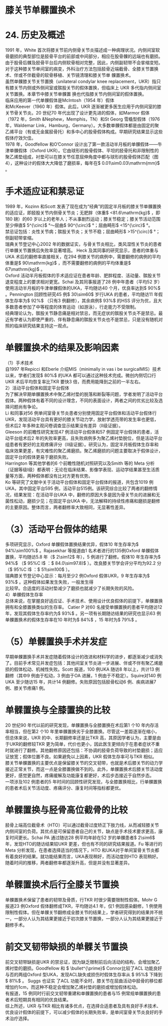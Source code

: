 # 膝关节单髁置换术  
# 24. 历史及概述  
1991 年，White 首次将膝关节前内侧骨关节炎描述成一种病理状况。内侧间室软骨磨损的典型部位是胫骨平台的前部或中间部分，相应在股骨髁的远端也有磨损。由于股骨后髁及胫骨平台后内侧软骨相对完整，因此，内侧副韧带不会挛缩变短。对于这种膝关节单间室的病变，外科治疗方法包括胫骨近端截骨、全膝关节置换术、伴或不伴截骨的软骨移植、关节镜清理和膝关节单 髁置换术。  
虽然单髁膝关节关节置换（unilateral condylar knee replacement，UKR）指只有膝关节内侧或外侧间室或髌股关节的假体置换，但临床上 UKR  多代指内侧间室关节置换。本章节中膝关节单髁置 换也代指膝关节内侧间室的假体置换。  
临床应用的第一代单髁假体是McIntosh（1954 年）假体  
和McKeever（1960 年）假体。此后，UKR 逐渐被更多医生应用于内侧间室的膝关节骨关节炎。20 世纪70 年代出现了设计更先进的假体，如Marmor 假体（1972 年，Smith &Nephew，Memphis，TN）和St Georg 雪橇型假体（1976 年，Waldemar Link，Hamburg，Germany）。大多数单髁假体都是由固定的聚乙烯平台（有或无金属胫骨托）和多中心的股骨假体构成。早期研究结果显示这些假体疗效欠佳。  
1978 年，Goodfellow 和O’Connor 设计出了第一款活动半月板的单髁假体——牛津单髁假体（Oxford UKR）。它由球形的股骨假体、平坦的胫骨托和非限制性的聚乙烯垫组成，衬垫可以在膝关节任意屈伸角度中都与球形的股骨假体匹配（图4），这种设计的假体大大降低了磨损率，每年在$ 0.01\sim0.03\mathrm{mm}$    。  
#  手术适应证和禁忌证  
1989 年，Kozinn 和Scott 发表了现在成为“经典”的固定半月板的膝关节单髁置换的适应证，即胫股关节内侧骨关节炎；无肥胖（体重$ <81.6\mathrm{kg}$    ，即180 磅）的60 岁以上的老年人；不从事剧烈运动；膝关节稳定；膝关节活动范围至少伸直$ 5^{\circ}$    °～屈曲$ 90^{\circ}$    °；屈曲畸形$ <15^{\circ}$    °。  
禁忌证包括：炎性关节病；髌股关节炎；关节不稳；屈曲畸形$ >15^{\circ}$    °；侧副韧带挛缩。  
瑞典关节登记中心2002 年的数据证实，与骨关节炎相比，类风湿性关节炎的患者行单髁关节置换后失败率显著增高。 Heck 及其同事的研究显示，患者的体重与UKA 术后的翻修率直接相关，在294 例膝关节的病例中，需要翻修的病例的平均体重是$ 90\mathrm{kg}$    ，而不需要翻修的病例的平均体重是$ 67\mathrm{kg}$    。  
Oxford 活动半月板假体的手术适应证在患者年龄、肥胖程度、活动量、髌股关节退变程度上的要求相对更宽。Schai 及其同事报道了28 例中年患者（平均52 岁）使用活动半月板的牛津单髁假体的UKA，平均随访40 个月，优良率达到$ 90\%$ 。Pennington 回顾性研究45 例$ 30\sim60$  岁行UKA 的患者，平均随访11 年假体生存率为$ 92\%$ （只有3 例翻修），其余病例$ 93\%$  的HSS 评分为优，且大多数患者参加了中等程度的体育运动（如游泳），行走能力不受限制。  
经典理论认为，髌股关节静息痛是相对禁忌，而无症状的髌股关节炎不是禁忌。最近有学者认为即使严重的、伴有静息痛的髌股关节炎也不是禁忌，只是没有随机对照的临床研究结果支持这一观点。  
#  单髁置换术的结果及影响因素  
（1）手术技术  
自1997 年Repicci 和Eberle 介绍MIS（minimally in vas i be surgicalMIS）技术以来，学者们发现$ 80\%$  的UKA 都可以通过这种技术完成。微创内侧切口行UKR 术后平均恢复率比TKR 要快3 倍，而费用能降到之前的一半左右。  
2）活动平台假体和固定平台假体  
为了解决早期单髁置换术中聚乙烯衬垫的脱落和断裂等问题，学者发明了活动平台假体。两种假体有着不同的设计理念，不同的表面设计，两者之间的优劣比较及选择问题尚有争论。  
Li 和同事对56 例单间室骨关节炎患者分别使用固定平台假体和活动平台假体行UKR，发现活动平台具有更好的膝关节动力学，放射学透亮带的发生率也更低，但术后2 年多种主观问卷调查显示结果没有差异（Ⅱ级证据）。  
Gleeson 的前瞻性研究发现47 例活动平台假体和57 例固定平台假体的患者，活动平台组术后2 年的失败率更高，且失败病例多为聚乙烯衬垫脱位，但是活动平台组患者有更好的主观疼痛评分（Ⅱ级证据）。研究认为，固定半月板假体生存率和临床效果更差，有灾难性的聚乙烯磨损。聚乙烯磨损的问题主要取决于假体设计，固定平台的假体更易于磨损失败。  
Harrington 等其他学者的6 个前瞻性随机对照研究以及Smith 等的 Meta 分析（证据等级Ⅰ级）都表明：无论在临床结果、影像学表现、运动学结果甚至生活质量等方面，两种假体都没有比对方更有优势。  
Ko 等研究了文献中关于活动平台假体和固定平台假体的报道，共包含1019 例UKA，其中固定平台595 例，活动平台515例。该研究综合比较了两者的翻修情况，结果发现：在活动平台UKA 中，翻修的原因大多是因为骨关节炎的进展和无菌性松动，磨损少见；在固定平台UKA 中，无法解释的持续性疼痛和磨损是翻修的主要原因。整体而言，两者翻修率大致相同，无显著性差异。  
# （3）活动平台假体的结果  
多项研究显示，Oxford 单髁假体置换结果优异，假体10 年生存率为$ 94\%\sim100\%$ 。Rajasekhar 等报道由1 名术者进行的135例Oxford 单髁假体置换，平均随访5.8 年（$ 2\sim12$  年），5 例进行了翻修。假体10 年生存率为$ 94\%$ （$ 95\%C I$ ：$ 84.0\sim97.8)$ ）。改良膝关节学会评分平均为92.2 分（$ 95\%C I$ ：$ 51\sim100$ ）。  
瑞典膝关节登记中心显示：每月至少2 例Oxford 假体UKR，9 年生存率为$ 93\%$ 。这种假体如果发生失败，一般发生得  
比较早。合适度的活动衬垫减少了磨损也就减少了长期失败的风险。  
4）单髁假体生存率  
总体来说，在掌握良好适应证、手术技术、使用设计优良假体的前提下，单髁置换拥有和全膝置换类似的生存率。 Catier P 对60 名接受单髁置换的患者平均随访12 年，发现其假体生存率约为$ 93\%$ 。另一项有长期随访结果的研究也显示63 例单髁置换术的假体生存率在10 年时为$ 84\%$ ，15 年时为$ 79\%$ 。  
# （5）单髁置换手术并发症  
早期单髁置换手术并发症随着假体设计的改进和材料学的进步，都逐渐减少或消失了。目前手术常见并发症包括：其他间室关节炎进一步进展、伴或不伴有聚乙烯磨损的假体松动、机械性失败。Scott 报道，100 例UKA 随访8 年以上，共计13 例翻修（其中9 例由于松动，3 例由于OA 进展，1 例由于不稳定）。Squire对140 例UKA 至少随访15 年，共计14 例翻修。失败原因包括胫骨松动6 例、疾病进展7 例、膝关节疼痛1 例。  
#  单髁置换与全膝置换的比较  
20 世纪90 年代以前的研究发现，单髁置换与全膝置换在术后第1 个10 年内存活率相当，但在第2 个10 年里单髁置换劣于全膝置换。尽管这一差距逐渐在缩小，但总体来说，UKR 的中、长期翻修率还是比TKR 高，其原因学者认为，主要是由于UKR的翻修较TKR 更为简单，代价也更小，因此医生更倾向于在患者症状不重时就进行了翻修。其他翻修原因还包括：不协调的胫骨负荷导致的衬垫磨损；适应证放宽；假体位置不良。如果避免以上因素，UKR 假体生存率可与TKR 相似。  
膝关节单髁置换的主要优点是保留膝关节的交叉韧带，也就是术后膝关节的动力学接近正常关节，而这一点是全膝置换做不到的。此外，单髁置换术后膝关节活动度更好，感觉更自然，疼痛缓解及功能康复都更好，术后步态接近于自然步态。  
一项涉及102 例患者的5 年时间的回顾性研究发现，与全膝置换相比，行单髁置换的患者术后关节活动度、疼痛评分、康复时间等指标都更优。  
#  单髁置换与胫骨高位截骨的比较  
胫骨上端高位截骨术（HTO）可以通过截骨过度矫正下肢力线，从而减轻膝关节内侧间室的负荷。其优点是可保留患者自己的关节，缺点是手术技术要求更高，康复时间更长。Schai PA 通过随访28 例平均年龄在52 岁的单髁患者$ 2\sim6$  年，发现HTO的随访结果较UKR 更差，但也有不同的研究结果报道。Fu 等进行的 Meta 分析发现，在患者选择适当的情况下，HTO 和UKA对于单间室骨关节炎都有着良好的结果。就功能结果而言，UKA表现稍好，而活动度则HTO 表现稍好。随着时间的推移，两者翻修率都逐渐升高，但是并没有显著差异。  
#  单髁置换术后行全膝关节置换  
单髁置换术保留了患者的韧带及骨质，行TKR 时很少需要限制性假体。Mohr G 报道23 例Oxford 假体翻修成TKR，平均随访4.1 年，仅1 例因感染翻修，1 例使用限制性假体。但在单髁关节翻修成全膝关节的结果上，学者研究得到的结果并不统一，一部分人认为其结果更接近于初次膝关节置换，一部分人认为其结果更接近于翻修手术。  
#  前交叉韧带缺损的单髁关节置换  
前交叉韧带缺损是UKR 的禁忌证，因为缺乏限制前后向活动的结构，会增加聚乙烯衬垫的磨损。Goodfellow 和 $ \bullet^{\prime}$    Connor比较了ACL 功能良好与否的两组Oxford 型UKA，发现ACL缺失或损伤时假体生存率从 $ 95\%$   下降到 $ 81\%$  。 Suggs  也证实 了ACL 功能不全时，膝关节在屈曲活动中胫骨的移位都增加约1cm，而这种不稳定会增加聚乙烯衬垫的磨损或增加假体松动。  
有报道，15 例同时行前交叉韧带重建和单髁置换的患者与15 例常规单髁置换的患者术后短期具有相同的优良结果。  
综上所述，UKR 与TKR 相比有诸多优点，在选择合适患者及具有良好手术技术、优良设计假体的前提下，可以减少假体的长期失败率，是单间室骨关节炎良好的手术治疗选择。  
